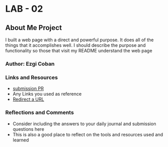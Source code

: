 # LAB - 02

## About Me Project

I built a web page with a direct and powerful purpose. It does all of the things that it accomplishes well. I should describe the purpose and functionality so those that visit my README understand the web page

### Author: Ezgi Coban

### Links and Resources

- [submission PR](https://gen.xyz/)
- Any Links you used as reference
- [Redirect a URL](https://www.geeksforgeeks.org/javascript-redirect-a-url/)

### Reflections and Comments

- Consider including the answers to your daily journal and submission questions here
- This is also a good place to reflect on the tools and resources used and learned
